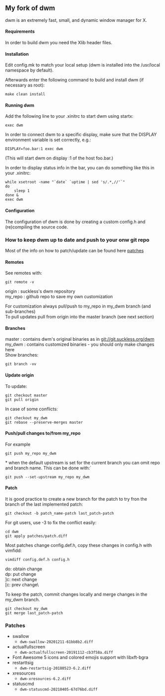 ## My fork of dwm

dwm is an extremely fast, small, and dynamic window manager for X.

#### Requirements

In order to build dwm you need the Xlib header files.

#### Installation

Edit config.mk to match your local setup (dwm is installed into
the /usr/local namespace by default).

Afterwards enter the following command to build and install dwm (if
necessary as root):
```
make clean install
```

#### Running dwm

Add the following line to your .xinitrc to start dwm using startx:
```
exec dwm
```

In order to connect dwm to a specific display, make sure that
the DISPLAY environment variable is set correctly, e.g.:
```
DISPLAY=foo.bar:1 exec dwm
```
(This will start dwm on display :1 of the host foo.bar.)

In order to display status info in the bar, you can do something
like this in your .xinitrc:
```
while xsetroot -name "`date` `uptime | sed 's/.*,//'`"
do
    sleep 1
done &
exec dwm
```

#### Configuration

The configuration of dwm is done by creating a custom config.h
and (re)compiling the source code.

### How to keep dwm up to date and push to your onw git repo

Most of the info on how to patch/update can be found here
[patches](https://dwm.suckless.org/customisation/patches_in_git/)

#### Remotes

See remotes with:
```
git remote -v
```
origin : suckless's dwm repository\
my\_repo : github repo to save my own customization

For customization always pull/push to my\_repo in my\_dwm branch (and sub-branches)\
To pull updates pull from origin into the master branch (see next section)

#### Branches

master : contains dwm's original binaries as in <git://git.suckless.org/dwm>\
my\_dwm : contains customized binaries - you should only make changes here\
Show branches:
```
git branch -vv
```

#### Update origin

To update:
```
git checkout master
git pull origin
```

In case of some conflicts:
```
git checkout my_dwm
git rebase --preserve-merges master
```

#### Push/pull changes to/from my\_repo

For example
```
git push my_repo my_dwm
```

\* when the default upstream is set for the current branch you can omit repo and branch name. This can be done with:`
```
git push --set-upstream my_repo my_dwm
```

#### Patch

It is good practice to create a new branch for the patch to try fron the branch of the last implemented patch:
```
git checkout -b patch_name-patch last_patch-patch
```

For git users, use -3 to fix the conflict easily:
```
cd dwm
git apply patches/patch.diff
```

Most patches change config.def.h, copy these changes in config.h with vimfidd:
```
vimdiff config.def.h config.h
```
do: obtain change\
dp: put change\
]c: next change\
[c: prev change\

To keep the patch, commit changes locally and merge changes in the my\_dwm branch.
```
git checkout my_dwm
git merge last_patch-patch
```

### Patches

- swallow
    - `dwm-swallow-20201211-61bb8b2.diff`
- actualfullscreen
    - `dwm-actualfullscreen-20191112-cb3f58a.diff`
- Font Awesome 5 icons and colored emojis support with libxft-bgra
- restarttsig
    - `dwm-restartsig-20180523-6.2.diff`
- xresources
    - `dwm-xresources-6.2.diff`
- statuscmd
    - `dwm-statuscmd-20210405-67d76bd.diff`
